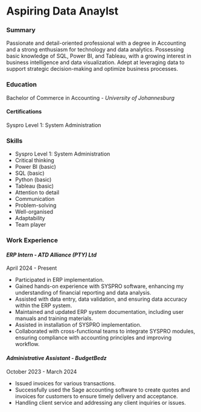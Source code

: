 # Aspiring Data Anaylst

### Summary
Passionate and detail-oriented professional with a degree in Accounting and a strong enthusiasm for technology and data analytics. Possessing basic knowledge of SQL, Power BI, and Tableau, with a growing interest in business intelligence and data visualization. Adept at leveraging data to support strategic decision-making and optimize business processes.

### Education
Bachelor of Commerce in Accounting - _University of Johannesburg_
#### Certifications
Syspro Level 1: System Administration

### Skills
* Syspro Level 1: System Administration
* Critical thinking 
* Power BI (basic)
* SQL (basic)
* Python (basic)
* Tableau (basic)
* Attention to detail
* Communication
* Problem-solving
* Well-organised
* Adaptability
* Team player



### Work Experience


#### _ERP Intern_ - _ATD Alliance (PTY) Ltd_
 April 2024 - Present

* Participated in ERP implementation.
* Gained hands-on experience with SYSPRO software, enhancing my understanding of financial reporting and data analysis.
* Assisted with data entry, data validation, and ensuring data accuracy within the ERP system.
* Maintained and updated ERP system documentation, including user manuals and training materials.
* Assisted in installation of SYSPRO implementation.
* Collaborated with cross-functional teams to integrate SYSPRO modules, ensuring compliance with accounting principles and improving workflow. 

#### _Administrative Assistant_ - _BudgetBedz_
October 2023 - March 2024

* Issued invoices for various transactions. 
* Successfully used the Sage accounting software to create quotes and invoices for customers to ensure timely delivery and acceptance. 
* Handling client service and addressing any client inquiries or issues.


